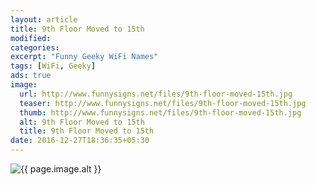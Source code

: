 ```yaml
---
layout: article
title: 9th Floor Moved to 15th
modified:
categories:
excerpt: "Funny Geeky WiFi Names"
tags: [WiFi, Geeky]
ads: true
image:
  url: http://www.funnysigns.net/files/9th-floor-moved-15th.jpg
  teaser: http://www.funnysigns.net/files/9th-floor-moved-15th.jpg
  thumb: http://www.funnysigns.net/files/9th-floor-moved-15th.jpg
  alt: 9th Floor Moved to 15th
  title: 9th Floor Moved to 15th
date: 2016-12-27T18:36:35+05:30
---
```



<img src="{{ page.image.url }}" alt="{{ page.image.alt }}" title="{{ page.image.title }}">
